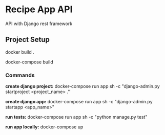 # Recipe App API

API with Django rest framework

## Project Setup

docker build .

docker-compose build

### Commands

**create django project:** docker-compose run app sh -c "django-admin.py startproject <project_name> ."

**create django app:** docker-compose run app sh -c "django-admin.py startapp <app_name>"

**run tests:** docker-compose run app sh -c "python manage.py test"

**run app locally:** docker-compose up
